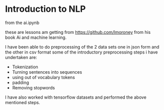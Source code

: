# Introduction to NLP
from the ai.ipynb

these are lessons am getting from https://github.com/lmoroney from his book Ai and machine learning.

I have been able to do preprocessing of the 2 data sets one in json form and the other in csv format
some of the introductory preprocessing steps i have undertaken are:
- Tokenization
- Turning sentences into sequences
- using out of vocabulary tokens
- padding
- Removing stopwords

I have also worked with tensorflow datasets and performed the above mentioned steps.
